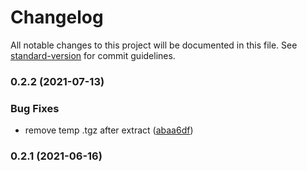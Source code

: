 # Changelog

All notable changes to this project will be documented in this file. See [standard-version](https://github.com/conventional-changelog/standard-version) for commit guidelines.

### 0.2.2 (2021-07-13)


### Bug Fixes

* remove temp .tgz after extract ([abaa6df](https://github.com/ruanyl/webpack-remote-types-plugin/commit/abaa6dfed55d4806a3e4d5930973e71d8f39005f))

### 0.2.1 (2021-06-16)
